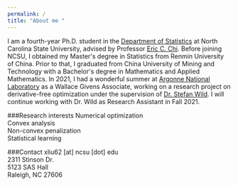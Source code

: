 ```yaml
---
permalink: /
title: "About me "
---
```


I am a fourth-year Ph.D. student in the [Department of Statistics](https://statistics.sciences.ncsu.edu/) at North Carolina State University, advised by Professor [Eric C. Chi](http://www.ericchi.com/). Before joining NCSU, I obtained my Master's degree in Statistics from Renmin University of China. Prior to that, I graduated from China University of Mining and Technology with a Bachelor's degree in Mathematics and Applied Mathematics. In 2021, I had a wonderful summer at [Argonne National Laboratory](https://www.anl.gov/mcs/lans) as a Wallace Givens Associate, working on a research project on derivative-free optimization under the supervision of [Dr. Stefan Wild](https://wildsm.github.io/). I will continue working with Dr. Wild as Research Assistant in Fall 2021.

###Research interests
Numerical optimization\
Convex analysis\
Non-convex penalization\
Statistical learning

###Contact
xliu62 [at] ncsu [dot] edu\
2311 Stinson Dr.\
5123 SAS Hall\
Raleigh, NC 27606




